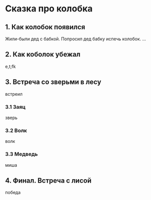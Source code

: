 # Сказка про колобка

## 1. Как колобок появился
Жили-были дед с бабкой. 
Попросил дед бабку испечь колобок.
...

## 2. Как коболок убежал
e,t;fk
## 3. Встреча со зверьми в лесу
встреил
### 3.1 Заяц
зверь  
### 3.2 Волк
волк
### 3.3 Медведь
 миша
## 4. Финал. Встреча с лисой
победа